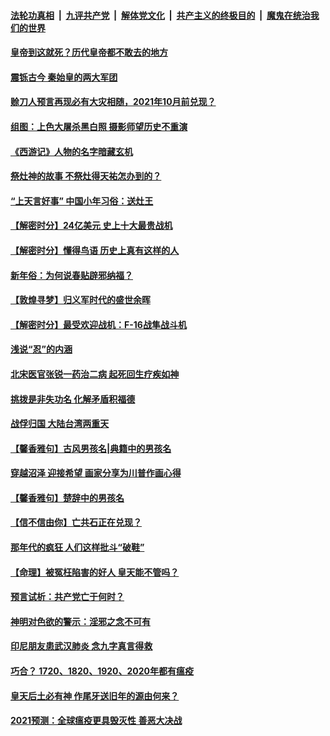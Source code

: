

####  [法轮功真相](../../../../basic/blob/master/README.md?t=02061101) &nbsp;|&nbsp; [九评共产党](../../../../9ping.md/blob/master/README.md?t=02061101) &nbsp;|&nbsp; [解体党文化](../../../../jtdwh.md/blob/master/README.md?t=02061101)  &nbsp;|&nbsp; [共产主义的终极目的](../../../../gczydzjmd.md/blob/master/README.md?t=02061101) &nbsp;|&nbsp; [魔鬼在统治我们的世界](../../../../mgztzwmdsj.md/blob/master/README.md?t=02061101) 

#### [皇帝到这就死？历代皇帝都不敢去的地方](../pages/prog647/a103047716.md?t=02061101) 

#### [震铄古今 秦始皇的两大军团](../pages/prog647/a103047464.md?t=02061101) 

#### [赊刀人预言再现必有大灾相随，2021年10月前兑现？](../pages/prog647/a103047339.md?t=02061101) 

#### [组图：上色大屠杀黑白照 摄影师望历史不重演](../pages/prog647/a103046941.md?t=02061101) 

#### [《西游记》人物的名字暗藏玄机](../pages/prog647/a103046798.md?t=02061101) 

#### [祭灶神的故事 不祭灶得天祐怎办到的？](../pages/prog647/a103046711.md?t=02061101) 

#### [“上天言好事” 中国小年习俗：送灶王](../pages/prog647/a103046669.md?t=02061101) 

#### [【解密时分】24亿美元 史上十大最贵战机](../pages/prog647/a103046572.md?t=02061101) 

#### [【解密时分】懂得鸟语 历史上真有这样的人](../pages/prog647/a103045970.md?t=02061101) 

#### [新年俗：为何说春贴辟邪纳福？](../pages/prog647/a103045961.md?t=02061101) 

#### [【敦煌寻梦】归义军时代的盛世余晖](../pages/prog647/a103045920.md?t=02061101) 


#### [【解密时分】最受欢迎战机：F-16战隼战斗机](../pages/prog647/a103045748.md?t=02061101) 

#### [浅说“忍”的内涵](../pages/prog647/a103045192.md?t=02061101) 

#### [北宋医官张锐一药治二病 起死回生疗疾如神](../pages/prog647/a103045187.md?t=02061101) 

#### [挑拨是非失功名 化解矛盾积福德](../pages/prog647/a103044346.md?t=02061101) 

#### [战俘归国 大陆台湾两重天](../pages/prog647/a103044314.md?t=02061101) 

#### [【馨香雅句】古风男孩名|典籍中的男孩名](../pages/prog647/a103043855.md?t=02061101) 


#### [穿越沼泽 迎接希望 画家分享为川普作画心得](../pages/prog647/a103043958.md?t=02061101) 

#### [【馨香雅句】楚辞中的男孩名](../pages/prog647/a103043856.md?t=02061101) 

#### [【信不信由你】亡共石正在兑现？](../pages/prog647/a103043370.md?t=02061101) 

#### [那年代的疯狂 人们这样批斗“破鞋”](../pages/prog647/a103043318.md?t=02061101) 

#### [【命理】被冤枉陷害的好人 皇天能不管吗？](../pages/prog647/a103043296.md?t=02061101) 

#### [预言试析：共产党亡于何时？](../pages/prog647/a103042702.md?t=02061101) 

#### [神明对色欲的警示：淫邪之念不可有](../pages/prog647/a103042528.md?t=02061101) 

#### [印尼朋友患武汉肺炎 念九字真言得救](../pages/prog647/a103042515.md?t=02061101) 

#### [巧合？ 1720、1820、1920、2020年都有瘟疫](../pages/prog647/a103041787.md?t=02061101) 

#### [皇天后土必有神 作尾牙送旧年的源由何来？](../pages/prog647/a103041782.md?t=02061101) 

#### [2021预测：全球瘟疫更具毁灭性 善恶大决战](../pages/prog647/a103041665.md?t=02061101) 

